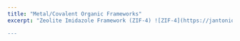 ```yaml
---
title: "Metal/Covalent Organic Frameworks"
excerpt: "Zeolite Imidazole Framework (ZIF-4) ![ZIF-4](https://jantoniosantiz.github.io/jrodriguezantonio.github.io/images/Mo-ZIF4.png)

---
```


